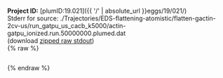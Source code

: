 **Project ID:** [plumID:19.021]({{ '/' | absolute_url }}eggs/19/021/)  
Stderr for source:  ./Trajectories/EDS-flattening-atomistic/flatten-gactin-2cv-us/run_gatpu_us_cacb_k5000/actin-gatpu_ionized.run.50000000.plumed.dat   
(download [zipped raw stdout](actin-gatpu_ionized.run.50000000.plumed.dat.plumed_master.stdout.txt.zip))  
{% raw %}
<pre>
</pre>
{% endraw %}
